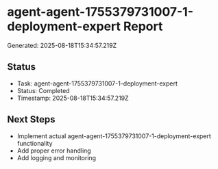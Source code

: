 # agent-agent-1755379731007-1-deployment-expert Report

Generated: 2025-08-18T15:34:57.219Z

## Status
- Task: agent-agent-1755379731007-1-deployment-expert
- Status: Completed
- Timestamp: 2025-08-18T15:34:57.219Z

## Next Steps
- Implement actual agent-agent-1755379731007-1-deployment-expert functionality
- Add proper error handling
- Add logging and monitoring

